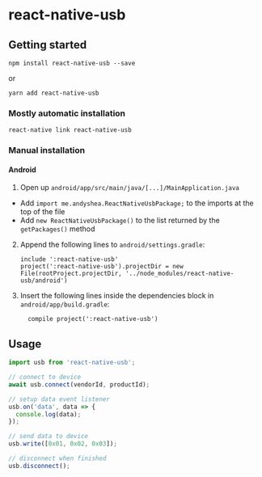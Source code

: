
# react-native-usb

## Getting started

`npm install react-native-usb --save`

or

`yarn add react-native-usb`


### Mostly automatic installation

`react-native link react-native-usb`

### Manual installation

#### Android

1. Open up `android/app/src/main/java/[...]/MainApplication.java`
  - Add `import me.andyshea.ReactNativeUsbPackage;` to the imports at the top of the file
  - Add `new ReactNativeUsbPackage()` to the list returned by the `getPackages()` method
2. Append the following lines to `android/settings.gradle`:
  	```
  	include ':react-native-usb'
  	project(':react-native-usb').projectDir = new File(rootProject.projectDir, '../node_modules/react-native-usb/android')
  	```
3. Insert the following lines inside the dependencies block in `android/app/build.gradle`:
  	```
      compile project(':react-native-usb')
  	```

## Usage
```javascript
import usb from 'react-native-usb';

// connect to device
await usb.connect(vendorId, productId);

// setup data event listener
usb.on('data', data => {
  console.log(data);
});

// send data to device
usb.write([0x01, 0x02, 0x03]);

// disconnect when finished
usb.disconnect();
```
  
